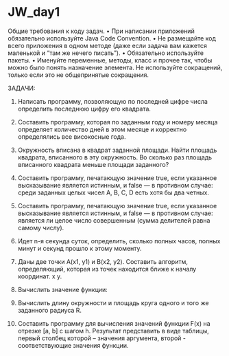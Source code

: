 # JW_day1

Общие требования к коду задач.
•	При написании приложений обязательно используйте Java Code Convention.
•	Не размещайте код всего приложения в одном методе (даже если задача вам кажется маленькой и “там же нечего писать”).
•	Обязательно используйте пакеты.
•	Именуйте переменные, методы, класс и прочее так, чтобы можно было понять назначение элемента. Не используйте сокращений, только если это не общепринятые сокращения.

ЗАДАЧИ:
1.	Написать программу, позволяющую по последней цифре числа определить последнюю цифру его квадрата.
2.	Составить программу, которая по заданным году и номеру месяца определяет количество дней в этом месяце и корректно определялись все високосные года.
3.	Окружность вписана в квадрат заданной площади. Найти площадь квадрата, вписанного в эту окружность. Во сколько раз площадь вписанного квадрата меньше площади заданного?
4.	Составить программу, печатающую значение true, если указанное высказывание является истинным, и false — в противном случае: среди заданных целых чисел А, В, С, D есть хотя бы два четных.
5.	Составить программу, печатающую значение true, если указанное высказывание является истинным, и false — в противном случае: является ли целое число совершенным (сумма делителей равна самому числу).
6.	Идет n-я секунда суток, определить, сколько полных часов, полных минут и секунд прошло к этому моменту.
7.	Даны две точки А(х1, у1) и В(х2, у2). Составить алгоритм, определяющий, которая из точек находится ближе к началу координат. x y.
8.	Вычислить значение функции:
 
9.	Вычислить длину окружности и площадь круга одного и того же заданного радиуса R.
10.	Составить программу для вычисления значений функции F(x) на отрезке [а, b] с шагом h. Результат представить в виде таблицы, первый столбец которой – значения аргумента, второй - соответствующие значения функции.
 
